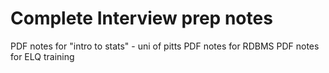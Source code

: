 # Complete Interview prep notes
PDF notes for "intro to stats" - uni of pitts
PDF notes for RDBMS
PDF notes for ELQ training
